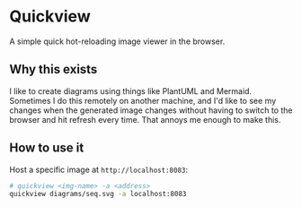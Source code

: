 # Quickview

A simple quick hot-reloading image viewer in the browser.

## Why this exists

I like to create diagrams using things like PlantUML and Mermaid. Sometimes I
do this remotely on another machine, and I'd like to see my changes when the
generated image changes without having to switch to the browser and hit refresh
every time. That annoys me enough to make this.

## How to use it

Host a specific image at `http://localhost:8083`:

```bash
# quickview <img-name> -a <address>
quickview diagrams/seq.svg -a localhost:8083
```
